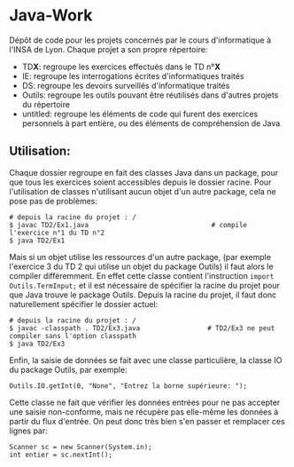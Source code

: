 Java-Work
====

Dépôt de code pour les projets concernés par le cours d'informatique à l'INSA 
  de Lyon. Chaque projet a son propre répertoire:
* TD**X**: regroupe les exercices effectués dans le TD n°**X**
* IE: regroupe les interrogations écrites d'informatiques traités
* DS: regroupe les devoirs surveillés d'informatique traités
* Outils: regroupe les outils pouvant être réutilisés dans d'autres projets du
  répertoire
* untitled: regroupe les éléments de code qui furent des exercices personnels 
  à part entière, ou des éléments de compréhension de Java

## Utilisation:
Chaque dossier regroupe en fait des classes Java dans un package, pour que tous les exercices soient accessibles depuis le dossier racine. Pour l'utilisation de classes n'utilisant aucun objet d'un autre package, cela ne pose pas de problèmes:
```
# depuis la racine du projet : /
$ javac TD2/Ex1.java                               # compile l'exercice n°1 du TD n°2
$ java TD2/Ex1
```
Mais si un objet utilise les ressources d'un autre package, (par exemple l'exercice 3 du TD 2 qui utilise un objet du package Outils) il faut alors le compiler différemment. En effet cette classe contient l'instruction `import Outils.TermInput;` et il est nécessaire de spécifier la racine du projet pour que Java trouve le package Outils. Depuis la racine du projet, il faut donc naturellement spécifier le dossier actuel:
```
# depuis la racine du projet : /
$ javac -classpath . TD2/Ex3.java                 # TD2/Ex3 ne peut compiler sans l'option classpath
$ java TD2/Ex3
```
Enfin, la saisie de données se fait avec une classe particulière, la classe IO du package Outils, par exemple:
```
Outils.IO.getInt(0, "None", "Entrez la borne supérieure: ");
```
Cette classe ne fait que vérifier les données entrées pour ne pas accepter une saisie non-conforme, mais ne récupère pas elle-même les données à partir du flux d'entrée. On peut donc très bien s'en passer et remplacer ces lignes par:
```
Scanner sc = new Scanner(System.in);
int entier = sc.nextInt();
```